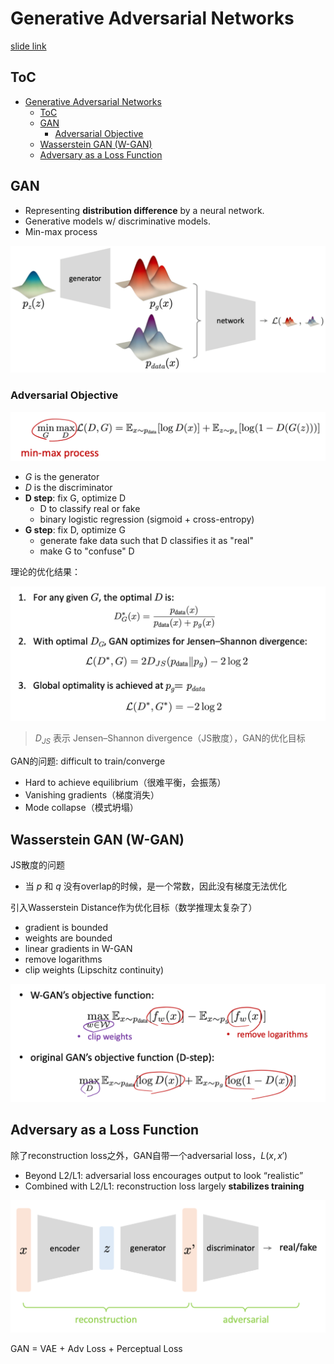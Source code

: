 # Generative Adversarial Networks

[slide link](https://mit-6s978.github.io/assets/pdfs/lec4_gan.pdf)

## ToC

<!--toc:start-->
- [Generative Adversarial Networks](#generative-adversarial-networks)
  - [ToC](#toc)
  - [GAN](#gan)
    - [Adversarial Objective](#adversarial-objective)
  - [Wasserstein GAN (W-GAN)](#wasserstein-gan-w-gan)
  - [Adversary as a Loss Function](#adversary-as-a-loss-function)
<!--toc:end-->

## GAN

- Representing **distribution difference** by a neural network. 
- Generative models w/ discriminative models.
- Min-max process

![2025-01-03-13-57-00](assets/img/2025-01-03-13-57-00.png)

### Adversarial Objective

![2025-01-03-13-58-34](assets/img/2025-01-03-13-58-34.png)

- $G$ is the generator
- $D$ is the discriminator
- **D step**: fix G, optimize D
    - D to classify real or fake
    - binary logistic regression (sigmoid + cross-entropy)
- **G step**: fix D, optimize G
    - generate fake data such that D classifies it as "real"
    - make G to "confuse" D

理论的优化结果：

![2025-01-03-14-04-41](assets/img/2025-01-03-14-04-41.png)

> $D_{JS}$ 表示 Jensen–Shannon divergence（JS散度），GAN的优化目标

GAN的问题: difficult to train/converge
- Hard to achieve equilibrium（很难平衡，会振荡）
- Vanishing gradients（梯度消失）
- Mode collapse（模式坍塌）

## Wasserstein GAN (W-GAN)

JS散度的问题
- 当 $p$ 和 $q$ 没有overlap的时候，是一个常数，因此没有梯度无法优化

引入Wasserstein Distance作为优化目标（数学推理太复杂了）
- gradient is bounded
- weights are bounded
- linear gradients in W-GAN
- remove logarithms
- clip weights (Lipschitz continuity)

![2025-01-03-14-25-50](assets/img/2025-01-03-14-25-50.png)

## Adversary as a Loss Function

除了reconstruction loss之外，GAN自带一个adversarial loss，$L(x, x\prime)$
- Beyond L2/L1: adversarial loss encourages output to look “realistic”
- Combined with L2/L1: reconstruction loss largely **stabilizes training**

![2025-01-03-14-31-26](assets/img/2025-01-03-14-31-26.png)


GAN = VAE + Adv Loss + Perceptual Loss
